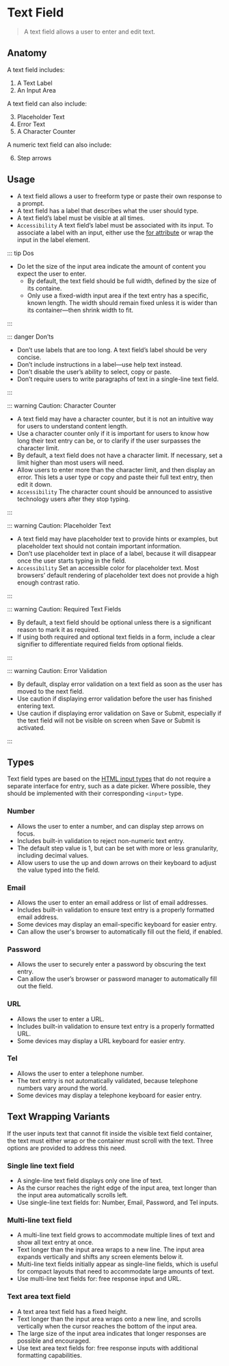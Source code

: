 # Text Field

> A text field allows a user to enter and edit text.

## Anatomy

A text field includes:

1. A Text Label
2. An Input Area

A text field can also include:

3. Placeholder Text
4. Error Text
5. A Character Counter

A numeric text field can also include:

6. Step arrows

## Usage

- A text field allows a user to freeform type or paste their own response to a prompt.
- A text field has a label that describes what the user should type.
- A text field’s label must be visible at all times.
- `Accessibility` A text field’s label must be associated with its input. To associate a label with an input, either use the [for attribute](https://developer.mozilla.org/en-US/docs/Web/HTML/Element/label#attr-for) or wrap the input in the label element.

::: tip Dos

- Do let the size of the input area indicate the amount of content you expect the user to enter.
  - By default, the text field should be full width, defined by the size of its containe.
  - Only use a fixed-width input area if the text entry has a specific, known length. The width should remain fixed unless it is wider than its container&mdash;then shrink width to fit.

:::

::: danger Don’ts

- Don’t use labels that are too long. A text field’s label should be very concise.
- Don’t include instructions in a label&mdash;use help text instead.
- Don’t disable the user’s ability to select, copy or paste.
- Don’t require users to write paragraphs of text in a single-line text field.

:::

::: warning Caution: Character Counter

- A text field may have a character counter, but it is not an intuitive way for users to understand content length.
- Use a character counter only if it is important for users to know how long their text entry can be, or to clarify if the user surpasses the character limit.
- By default, a text field does not have a character limit. If necessary, set a limit higher than most users will need.
- Allow users to enter more than the character limit, and then display an error. This lets a user type or copy and paste their full text entry, then edit it down.
- `Accessibility` The character count should be announced to assistive technology users after they stop typing.

:::

::: warning Caution: Placeholder Text

- A text field may have placeholder text to provide hints or examples, but placeholder text should not contain important information.
- Don’t use placeholder text in place of a label, because it will disappear once the user starts typing in the field.
- `Accessibility` Set an accessible color for placeholder text. Most browsers’ default rendering of placeholder text does not provide a high enough contrast ratio.

:::

::: warning Caution: Required Text Fields

- By default, a text field should be optional unless there is a significant reason to mark it as required.
- If using both required and optional text fields in a form, include a clear signifier to differentiate required fields from optional fields.

:::

::: warning Caution: Error Validation

- By default, display error validation on a text field as soon as the user has moved to the next field.
- Use caution if displaying error validation before the user has finished entering text.
- Use caution if displaying error validation on Save or Submit, especially if the text field will not be visible on screen when Save or Submit is activated.

:::

## Types

Text field types are based on the [HTML input types](https://developer.mozilla.org/en-US/docs/Web/HTML/Element/input) that do not require a separate interface for entry, such as a date picker.
Where possible, they should be implemented with their corresponding `<input>` type.

### Number

- Allows the user to enter a number, and can display step arrows on focus.
- Includes built-in validation to reject non-numeric text entry.
- The default step value is 1, but can be set with more or less granularity, including decimal values.
- Allow users to use the up and down arrows on their keyboard to adjust the value typed into the field.

### Email

- Allows the user to enter an email address or list of email addresses.
- Includes built-in validation to ensure text entry is a properly formatted email address.
- Some devices may display an email-specific keyboard for easier entry.
- Can allow the user's browser to automatically fill out the field, if enabled.

### Password

- Allows the user to securely enter a password by obscuring the text entry.
- Can allow the user’s browser or password manager to automatically fill out the field.

### URL

- Allows the user to enter a URL.
- Includes built-in validation to ensure text entry is a properly formatted URL.
- Some devices may display a URL keyboard for easier entry.

### Tel

- Allows the user to enter a telephone number.
- The text entry is not automatically validated, because telephone numbers vary around the world.
- Some devices may display a telephone keyboard for easier entry.

## Text Wrapping Variants

If the user inputs text that cannot fit inside the visible text field container, the text must either wrap or the container must scroll with the text.
Three options are provided to address this need.

### Single line text field

- A single-line text field displays only one line of text.
- As the cursor reaches the right edge of the input area, text longer than the input area automatically scrolls left.
- Use single-line text fields for: Number, Email, Password, and Tel inputs.

### Multi-line text field

- A multi-line text field grows to accommodate multiple lines of text and show all text entry at once.
- Text longer than the input area wraps to a new line. The input area expands vertically and shifts any screen elements below it.
- Multi-line text fields initially appear as single-line fields, which is useful for compact layouts that need to accommodate large amounts of text.
- Use multi-line text fields for: free response input and URL.

### Text area text field

- A text area text field has a fixed height.
- Text longer than the input area wraps onto a new line, and scrolls vertically when the cursor reaches the bottom of the input area.
- The large size of the input area indicates that longer responses are possible and encouraged.
- Use text area text fields for: free response inputs with additional formatting capabilities.
